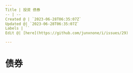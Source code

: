 ```yaml
---
Title | 投资 债券
-- | --
Created @ | `2023-06-28T06:35:07Z`
Updated @| `2023-06-28T06:35:07Z`
Labels | ``
Edit @| [here](https://github.com/junxnone/i/issues/29)

---
```

# 债券

